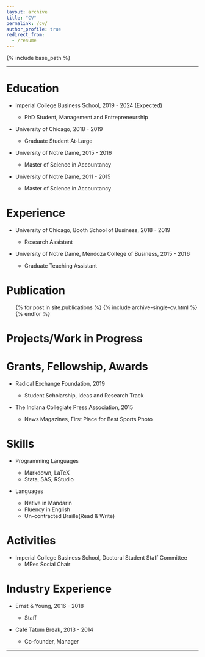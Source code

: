 ```yaml
---
layout: archive
title: "CV"
permalink: /cv/
author_profile: true
redirect_from:
  - /resume
---
```


{% include base_path %}

---

Education
====
* Imperial College Business School, 2019 - 2024 (Expected)
  * PhD Student, Management and Entrepreneurship

* University of Chicago, 2018 - 2019
  * Graduate Student At-Large

* University of Notre Dame, 2015 - 2016
  * Master of Science in Accountancy

* University of Notre Dame, 2011 - 2015
  * Master of Science in Accountancy

Experience
====
* University of Chicago, Booth School of Business, 2018 - 2019
  * Research Assistant

* University of Notre Dame, Mendoza College of Business, 2015 - 2016
  * Graduate Teaching Assistant

Publication
====
<ul>{% for post in site.publications %}
  {% include archive-single-cv.html %}
{% endfor %}</ul>

Projects/Work in Progress
====

Grants, Fellowship, Awards
====
* Radical Exchange Foundation, 2019
  * Student Scholarship, Ideas and Research Track

* The Indiana Collegiate Press Association, 2015
  * News Magazines, First Place for Best Sports Photo

Skills
====
* Programming Languages
  * Markdown, LaTeX
  * Stata, SAS, RStudio

* Languages
  * Native in Mandarin
  * Fluency in English
  * Un-contracted Braille(Read & Write)

Activities
====
* Imperial College Business School, Doctoral Student Staff
Committee
  * MRes Social Chair


Industry Experience
====
* Ernst & Young, 2016 - 2018
  * Staff

* Café Tatum Break, 2013 - 2014
  * Co-founder, Manager

----------------------------
